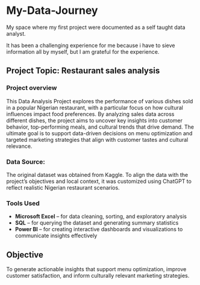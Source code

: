 # My-Data-Journey

My space where my first project were documented as a self taught data analyst.

It has been a challenging experience for me because i have to sieve information all by myself, but I am grateful for the experience.

## Project Topic: Restaurant sales analysis

### Project overview
This Data Analysis Project explores the performance of various dishes sold in a popular Nigerian restaurant, with a particular focus on how cultural influences impact food preferences. By analyzing sales data across different dishes, the project aims to uncover key insights into customer behavior, top-performing meals, and cultural trends that drive demand. The ultimate goal is to support data-driven decisions on menu optimization and targeted marketing strategies that align with customer tastes and cultural relevance.

### Data Source:
The original dataset was obtained from Kaggle. To align the data with the project’s objectives and local context, it was customized using ChatGPT to reflect realistic Nigerian restaurant scenarios.

### Tools Used

- **Microsoft Excel** – for data cleaning, sorting, and exploratory analysis  
- **SQL** – for querying the dataset and generating summary statistics  
- **Power BI** – for creating interactive dashboards and visualizations to communicate insights effectively

## Objective

To generate actionable insights that support menu optimization, improve customer satisfaction, and inform culturally relevant marketing strategies.
